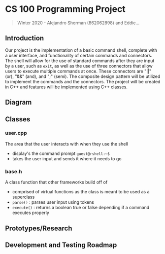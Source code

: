 # CS 100 Programming Project
> Winter 2020 - Alejandro Sherman (862062898) and Eddie...

## Introduction
Our project is the implementation of a basic command shell, complete with a user interface, and functionality of certain commands and connectors. The shell will allow for the use of standard commands after they are input by a user, such as `exit`, as well as the use of three connectors that allow users to execute multiple commands at once. These connectors are "||" (or), "&&" (and), and ";" (semi). The composite design pattern will be utilized to implement the commands and the connectors. The project will be created in C++ and features will be implemented using C++ classes.

## Diagram

## Classes
### user.cpp
The area that the user interacts with when they use the shell

* display's the command prompt `guest@rshell:~$`
* takes the user input and sends it where it needs to go

### base.h
A class function that other frameworks build off of

* comprised of virtual functions as the class is meant to be used as a superclass
* `parse()` : parses user input using tokens
* `execute()` : returns a boolean true or false depending if a command executes properly


## Prototypes/Research

## Development and Testing Roadmap
